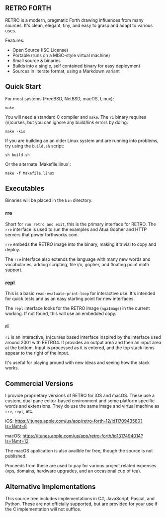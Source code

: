 ## RETRO FORTH

RETRO is a modern, pragmatic Forth drawing influences from many
sources. It's clean, elegant, tiny, and easy to grasp and adapt
to various uses.

Features:

- Open Source (ISC License)
- Portable (runs on a MISC-style virtual machine)
- Small source & binaries
- Builds into a single, self contained binary for easy deployment
- Sources in literate format, using a Markdown variant

## Quick Start

For most systems (FreeBSD, NetBSD, macOS, Linux):

    make

You will need a standard C compiler and `make`. The `ri` binary
requires (n)curses, but you can ignore any build/link errors by
doing:

    make -kis

If you are building an an older Linux system and are running
into problems, try using the `build.sh` script:

    sh build.sh

Or the alternate `Makefile.linux':

    make -f Makefile.linux

## Executables

Binaries will be placed in the `bin` directory.

### rre

Short for `run retro and exit`, this is the primary interface
for RETRO. The `rre` interface is used to run the examples and
Atua Gopher and HTTP servers that power forthworks.com.

`rre` embeds the RETRO image into the binary, making it trivial
to copy and deploy.

The `rre` interface also extends the language with many new
words and vocabularies, adding scripting, file i/o, gopher, and
floating point math support.

### repl

This is a basic `read-evaluate-print-loop` for interactive use.
It's intended for quick tests and as an easy starting point for
new interfaces.

The `repl` interface looks for the RETRO image (`ngaImage`) in
the current working. If not found, this will use an embedded
copy.

### ri

`ri` is an interactive, (n)curses based interface inspired by
the interface used around 2001 with RETRO4. It provides an
output area and then an input area at the bottom. Input is
processed as it is entered, and the top stack items appear to
the right of the input.

It's useful for playing around with new ideas and seeing how
the stack works.

## Commercial Versions

I provide proprietary versions of RETRO for iOS and macOS.
These use a custom, dual pane editor-based environment and
some platform specific words and extensions. They do use the
same image and virtual machine as `rre`, `repl`, etc.

iOS:   https://itunes.apple.com/us/app/retro-forth-12/id1170943580?ls=1&mt=8

macOS: https://itunes.apple.com/us/app/retro-forth/id1317494014?ls=1&mt=12

The macOS application is also availble for free, though the
source is not published.

Proceeds from these are used to pay for various project related
expenses (vps, domains, hardware upgrades, and an occasional
cup of tea).

## Alternative Implementations

This source tree includes implementations in C#, JavaScript,
Pascal, and Python. These are not officially supported, but
are provided for your use if the C implementation will not
suffice.
